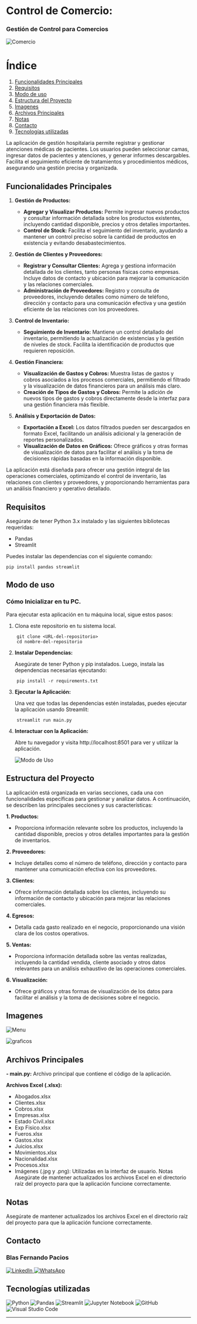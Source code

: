 # Control de Comercio:
### Gestión de Control para Comercios

![Comercio](imagen/_4610f146-92bb-43d4-988a-91c1999c67e0.jpg)

# Índice

1. [Funcionalidades Principales](#funcionalidades-principales)
2. [Requisitos](#requisitos)
3. [Modo de uso](#modo-de-uso)
4. [Estructura del Proyecto](#estructura-del-proyecto)
5. [Imagenes](#images)
6. [Archivos Principales](#archivos-principales)
7. [Notas](#notas)
8. [Contacto](#contacto)
9. [Tecnologías utilizadas](#tecnolog%C3%ADas-utilizadas)

La aplicación de gestión hospitalaria permite registrar y gestionar atenciones médicas de pacientes. Los usuarios pueden seleccionar camas, ingresar datos de pacientes y atenciones, y generar informes descargables. Facilita el seguimiento eficiente de tratamientos y procedimientos médicos, asegurando una gestión precisa y organizada.

## Funcionalidades Principales

1. **Gestión de Productos:**
   - **Agregar y Visualizar Productos:** Permite ingresar nuevos productos y consultar información detallada sobre los productos existentes, incluyendo cantidad disponible, precios y otros detalles importantes.
   - **Control de Stock:** Facilita el seguimiento del inventario, ayudando a mantener un control preciso sobre la cantidad de productos en existencia y evitando desabastecimientos.

2. **Gestión de Clientes y Proveedores:**
   - **Registrar y Consultar Clientes:** Agrega y gestiona información detallada de los clientes, tanto personas físicas como empresas. Incluye datos de contacto y ubicación para mejorar la comunicación y las relaciones comerciales.
   - **Administración de Proveedores:** Registro y consulta de proveedores, incluyendo detalles como número de teléfono, dirección y contacto para una comunicación efectiva y una gestión eficiente de las relaciones con los proveedores.

3. **Control de Inventario:**
   - **Seguimiento de Inventario:** Mantiene un control detallado del inventario, permitiendo la actualización de existencias y la gestión de niveles de stock. Facilita la identificación de productos que requieren reposición.

4. **Gestión Financiera:**
   - **Visualización de Gastos y Cobros:** Muestra listas de gastos y cobros asociados a los procesos comerciales, permitiendo el filtrado y la visualización de datos financieros para un análisis más claro.
   - **Creación de Tipos de Gastos y Cobros:** Permite la adición de nuevos tipos de gastos y cobros directamente desde la interfaz para una gestión financiera más flexible.

5. **Análisis y Exportación de Datos:**
   - **Exportación a Excel:** Los datos filtrados pueden ser descargados en formato Excel, facilitando un análisis adicional y la generación de reportes personalizados.
   - **Visualización de Datos en Gráficos:** Ofrece gráficos y otras formas de visualización de datos para facilitar el análisis y la toma de decisiones rápidas basadas en la información disponible.

La aplicación está diseñada para ofrecer una gestión integral de las operaciones comerciales, optimizando el control de inventario, las relaciones con clientes y proveedores, y proporcionando herramientas para un análisis financiero y operativo detallado.



## Requisitos

Asegúrate de tener Python 3.x instalado y las siguientes bibliotecas requeridas:

- Pandas
- Streamlit


Puedes instalar las dependencias con el siguiente comando:

```
pip install pandas streamlit
```

## Modo de uso

### Cómo Inicializar en tu PC.

Para ejecutar esta aplicación en tu máquina local, sigue estos pasos:

1. Clona este repositorio en tu sistema local.
```
    git clone <URL-del-repositorio>
    cd nombre-del-repositorio
```

2. **Instalar Dependencias:**

    Asegúrate de tener Python y pip instalados. Luego, instala las dependencias necesarias ejecutando:
```
    pip install -r requirements.txt
```
3. **Ejecutar la Aplicación:**

    Una vez que todas las dependencias estén instaladas, puedes ejecutar la aplicación usando Streamlit:

```
    streamlit run main.py
```

4. **Interactuar con la Aplicación:**

    Abre tu navegador y visita http://localhost:8501 para ver y utilizar la aplicación.



    ![Modo de Uso](giphy.gif)


## Estructura del Proyecto

La aplicación está organizada en varias secciones, cada una con funcionalidades específicas para gestionar y analizar datos. A continuación, se describen las principales secciones y sus características:

**1. Productos:**

- Proporciona información relevante sobre los productos, incluyendo la cantidad disponible, precios y otros detalles importantes para la gestión de inventarios.

**2. Proveedores:**

- Incluye detalles como el número de teléfono, dirección y contacto para mantener una comunicación efectiva con los proveedores.

**3. Clientes:**

- Ofrece información detallada sobre los clientes, incluyendo su información de contacto y ubicación para mejorar las relaciones comerciales.

**4. Egresos:**

- Detalla cada gasto realizado en el negocio, proporcionando una visión clara de los costos operativos.

**5. Ventas:**

- Proporciona información detallada sobre las ventas realizadas, incluyendo la cantidad vendida, cliente asociado y otros datos relevantes para un análisis exhaustivo de las operaciones comerciales.

**6. Visualización:**

- Ofrece gráficos y otras formas de visualización de los datos para facilitar el análisis y la toma de decisiones sobre el negocio.



## Imagenes


![Menu](imagen/Menu.PNG)

![graficos](imagen/graficos.PNG)


## Archivos Principales

**- main.py:** 
  Archivo principal que contiene el código de la aplicación.

**Archivos Excel (.xlsx):**
   - Abogados.xlsx
   - Clientes.xlsx
   - Cobros.xlsx
   - Empresas.xlsx
   - Estado Civil.xlsx
   - Exp Fisico.xlsx
   - Fueros.xlsx
   - Gastos.xlsx
   - Juicios.xlsx
   - Movimientos.xlsx
   - Nacionalidad.xlsx
   - Procesos.xlsx
   - Imágenes (.jpg y .png): Utilizadas en la interfaz de usuario.
Notas
Asegúrate de mantener actualizados los archivos Excel en el directorio raíz del proyecto para que la aplicación funcione correctamente.


## Notas

Asegúrate de mantener actualizados los archivos Excel en el directorio raíz del proyecto para que la aplicación funcione correctamente.

## Contacto

### Blas Fernando Pacios

[   ![LinkedIn](https://img.shields.io/badge/LinkedIn-0077B5?style=for-the-badge&logo=linkedin&logoColor=white)
](https://www.linkedin.com/in/blas-fernando-pacios) 
[![WhatsApp](https://img.shields.io/badge/WhatsApp-25D366?style=for-the-badge&logo=whatsapp&logoColor=white)
](https://wa.me/5493815467488)

## Tecnologías utilizadas


![Python](https://img.shields.io/badge/python-3670A0?style=for-the-badge&logo=python&logoColor=ffdd54)
![Pandas](https://img.shields.io/badge/pandas-%23150458.svg?style=for-the-badge&logo=pandas&logoColor=white)
![Streamlit](https://img.shields.io/badge/Streamlit-FF4B4B?style=for-the-badge&logo=streamlit&logoColor=white)
![Jupyter Notebook](https://img.shields.io/badge/jupyter-%23FA0F00.svg?style=for-the-badge&logo=jupyter&logoColor=white)
![GitHub](https://img.shields.io/badge/github-%23121011.svg?style=for-the-badge&logo=github&logoColor=white)
![Visual Studio Code](https://img.shields.io/badge/Visual%20Studio%20Code-0078d7.svg?style=for-the-badge&logo=visual-studio-code&logoColor=white)

---


